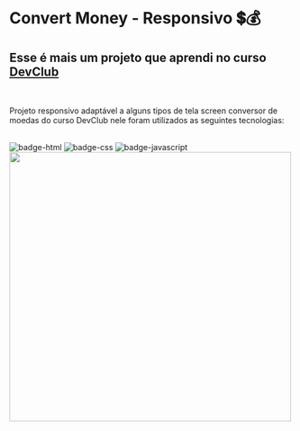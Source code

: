 <h1> Convert Money - Responsivo 💲💰</h1>

<h2>Esse é mais um projeto que aprendi no curso <a href="https://rodolfomori.com.br/devclub" target="_blank"/>DevClub</a></h2>
<br>

<p>Projeto responsivo adaptável a alguns tipos de tela screen conversor de moedas do curso DevClub nele foram utilizados as seguintes tecnologias:</p>
<br>

<img src="https://img.shields.io/badge/HTML5-E34F26?style=for-the-badge&logo=html5&logoColor=white" alt="badge-html"/>
<img src="https://img.shields.io/badge/CSS3-1572B6?style=for-the-badge&logo=css3&logoColor=white" alt="badge-css"/>
<img src="https://img.shields.io/badge/JavaScript-F7DF1E?style=for-the-badge&logo=javascript&logoColor=black" alt="badge-javascript"/>


<img src="https://github.com/Lincolnneres/Convert-Money-Responsivo/blob/main/assets/conversor%2001.png?raw=true" align = "top" width = "500px" height = "479"/>

